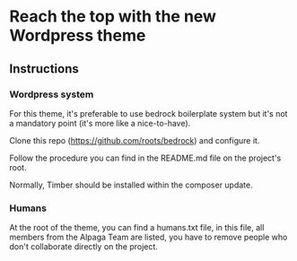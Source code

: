 # Reach the top with the new Wordpress theme

## Instructions

### Wordpress system

For this theme, it's preferable to use bedrock boilerplate system but it's not a mandatory point (it's more like a nice-to-have).

Clone this repo (https://github.com/roots/bedrock) and configure it.

Follow the procedure you can find in the README.md file on the project's root.

Normally, Timber should be installed within the composer update.

### Humans

At the root of the theme, you can find a humans.txt file, in this file, all members from the Alpaga Team are listed, you have to remove people who don't collaborate directly on the project.
